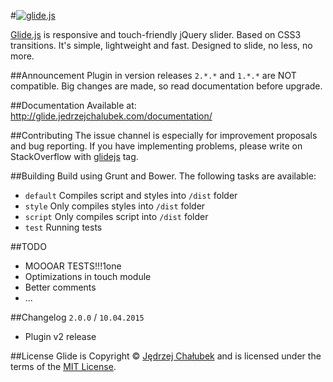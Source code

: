 #[![glide.js](http://glide.jedrzejchalubek.com/images/slide-glide-github.png)](http://glide.jedrzejchalubek.com)

[Glide.js](http://glide.jedrzejchalubek.com/) is responsive and touch-friendly jQuery slider. Based on CSS3 transitions. It's simple, lightweight and fast. Designed to slide, no less, no more.

##Announcement
Plugin in version releases `2.*.*` and `1.*.*` are NOT compatible. Big changes are made, so read documentation before upgrade.

##Documentation
Available at: http://glide.jedrzejchalubek.com/documentation/

##Contributing
The issue channel is especially for improvement proposals and bug reporting. If you have implementing problems, please write on StackOverflow with [glidejs](http://stackoverflow.com/questions/tagged/glidejs) tag.

##Building
Build using Grunt and Bower. The following tasks are available:
- `default` Compiles script and styles into `/dist` folder
- `style` Only compiles styles into `/dist` folder
- `script` Only compiles script into `/dist` folder
- `test` Running tests

##TODO
- MOOOAR TESTS!!!1one
- Optimizations in touch module
- Better comments
- ...

##Changelog
`2.0.0` / `10.04.2015`
- Plugin v2 release

##License
Glide is Copyright © [Jędrzej Chałubek](http://jedrzejchalubek.com) and is licensed under the terms of the [MIT License](http://opensource.org/licenses/MIT).
